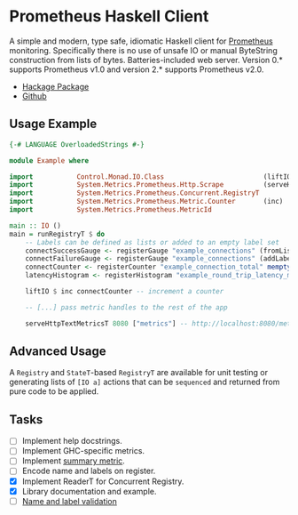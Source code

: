 # Prometheus Haskell Client

A simple and modern, type safe, idiomatic Haskell client for
[Prometheus](http://prometheus.io) monitoring. Specifically there is
no use of unsafe IO or manual ByteString construction from lists of
bytes. Batteries-included web server. Version 0.* supports Prometheus v1.0
  and version 2.* supports Prometheus v2.0.

- [Hackage Package](https://hackage.haskell.org/package/prometheus)
- [Github](http://github.com/LukeHoersten/prometheus)

## Usage Example

```haskell
{-# LANGUAGE OverloadedStrings #-}

module Example where

import           Control.Monad.IO.Class                         (liftIO)
import           System.Metrics.Prometheus.Http.Scrape          (serveHttpTextMetricsT)
import           System.Metrics.Prometheus.Concurrent.RegistryT
import           System.Metrics.Prometheus.Metric.Counter       (inc)
import           System.Metrics.Prometheus.MetricId

main :: IO ()
main = runRegistryT $ do
    -- Labels can be defined as lists or added to an empty label set
    connectSuccessGauge <- registerGauge "example_connections" (fromList [("login", "success")])
    connectFailureGauge <- registerGauge "example_connections" (addLabel "login" "failure" mempty)
    connectCounter <- registerCounter "example_connection_total" mempty
    latencyHistogram <- registerHistogram "example_round_trip_latency_ms" mempty [10, 20..100]

    liftIO $ inc connectCounter -- increment a counter

    -- [...] pass metric handles to the rest of the app

    serveHttpTextMetricsT 8080 ["metrics"] -- http://localhost:8080/metric server
```

## Advanced Usage

A `Registry` and `StateT`-based `RegistryT` are available for unit
testing or generating lists of `[IO a]` actions that can be
`sequenced` and returned from pure code to be applied.

## Tasks

- [ ] Implement help docstrings.
- [ ] Implement GHC-specific metrics.
- [ ] Implement [summary metric](https://github.com/prometheus/client_golang/blob/master/prometheus/summary.go).
- [ ] Encode name and labels on register.
- [x] Implement ReaderT for Concurrent Registry.
- [x] Library documentation and example.
- [ ] [Name and label validation](http://prometheus.io/docs/concepts/data_model/#metric-names-and-labels)
